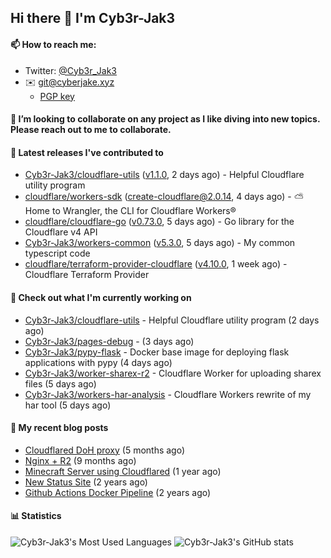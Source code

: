 ## Hi there 👋 I'm Cyb3r-Jak3

#### 📫 How to reach me:
  - Twitter: [@Cyb3r_Jak3](https://twitter.com/Cyb3r_Jak3)
  - ✉️ git@cyberjake.xyz
    - [PGP key](https://gist.githubusercontent.com/Cyb3r-Jak3/d1068b61b50239b171faf018a0269f67/raw/b876db002e6b0630795382c0b9134771ffa5fe3a/cyb3rjak3@pm.me.asc)


#### 👯 I’m looking to collaborate on any project as I like diving into new topics. Please reach out to me to collaborate.


#### 🔭 Latest releases I've contributed to

- [Cyb3r-Jak3/cloudflare-utils](https://github.com/Cyb3r-Jak3/cloudflare-utils) ([v1.1.0](https://github.com/Cyb3r-Jak3/cloudflare-utils/releases/tag/v1.1.0), 2 days ago) - Helpful Cloudflare utility program 
- [cloudflare/workers-sdk](https://github.com/cloudflare/workers-sdk) ([create-cloudflare@2.0.14](https://github.com/cloudflare/workers-sdk/releases/tag/create-cloudflare%402.0.14), 4 days ago) - ⛅️ Home to Wrangler, the CLI for Cloudflare Workers®
- [cloudflare/cloudflare-go](https://github.com/cloudflare/cloudflare-go) ([v0.73.0](https://github.com/cloudflare/cloudflare-go/releases/tag/v0.73.0), 5 days ago) - Go library for the Cloudflare v4 API
- [Cyb3r-Jak3/workers-common](https://github.com/Cyb3r-Jak3/workers-common) ([v5.3.0](https://github.com/Cyb3r-Jak3/workers-common/releases/tag/v5.3.0), 5 days ago) - My common typescript code
- [cloudflare/terraform-provider-cloudflare](https://github.com/cloudflare/terraform-provider-cloudflare) ([v4.10.0](https://github.com/cloudflare/terraform-provider-cloudflare/releases/tag/v4.10.0), 1 week ago) - Cloudflare Terraform Provider

#### 👷 Check out what I'm currently working on

- [Cyb3r-Jak3/cloudflare-utils](https://github.com/Cyb3r-Jak3/cloudflare-utils) - Helpful Cloudflare utility program  (2 days ago)
- [Cyb3r-Jak3/pages-debug](https://github.com/Cyb3r-Jak3/pages-debug) -  (3 days ago)
- [Cyb3r-Jak3/pypy-flask](https://github.com/Cyb3r-Jak3/pypy-flask) - Docker base image for deploying flask applications with pypy (4 days ago)
- [Cyb3r-Jak3/worker-sharex-r2](https://github.com/Cyb3r-Jak3/worker-sharex-r2) - Cloudflare Worker for uploading sharex files (5 days ago)
- [Cyb3r-Jak3/workers-har-analysis](https://github.com/Cyb3r-Jak3/workers-har-analysis) - Cloudflare Workers rewrite of my har tool (5 days ago)

#### 📜 My recent blog posts

- [Cloudflared DoH proxy](https://blog.cyberjake.xyz/post/2023-02-17-cloudflared-doh/) (5 months ago)
- [Nginx &#43; R2](https://blog.cyberjake.xyz/post/2022-10-01-nginx-proxy-r2/) (9 months ago)
- [Minecraft Server using Cloudflared](https://blog.cyberjake.xyz/post/2022-03-26-cloudflared-minecraft/) (1 year ago)
- [New Status Site](https://blog.cyberjake.xyz/post/2021-09-27-status-site/) (2 years ago)
- [Github Actions Docker Pipeline](https://blog.cyberjake.xyz/post/2021-06-16-github-actions-docker/) (2 years ago)


#### 📊 Statistics
![Cyb3r-Jak3's Most Used Languages](https://github-readme-stats.vercel.app/api/top-langs/?username=Cyb3r-Jak3&theme=cobalt&hide=css,html,scss)
![Cyb3r-Jak3's GitHub stats](https://github-readme-stats.vercel.app/api?username=Cyb3r-Jak3&count_private=true&show_icons=true&theme=cobalt&line_height=40)
